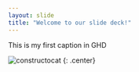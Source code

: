 ```yaml
---
layout: slide
title: "Welcome to our slide deck!"
---
```


This is my first caption in GHD

![constructocat](https://octodex.github.com/images/constructocat2.jpg)
{: .center}
